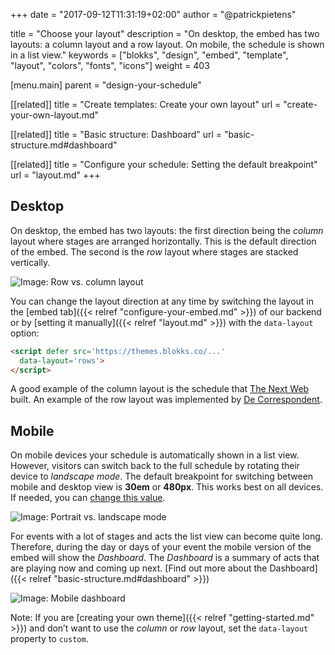 +++
date            = "2017-09-12T11:31:19+02:00"
author          = "@patrickpietens"

title           = "Choose your layout"
description     = "On desktop, the embed has two layouts: a column layout and a row layout. On mobile, the schedule is shown in a list view."
keywords        = ["blokks", "design", "embed", "template", "layout", "colors", "fonts", "icons"]
weight          = 403

[menu.main]
parent          = "design-your-schedule"

[[related]]
title = "Create templates: Create your own layout"
url = "create-your-own-layout.md"

[[related]]
title = "Basic structure: Dashboard"
url = "basic-structure.md#dashboard"

[[related]]
title = "Configure your schedule: Setting the default breakpoint"
url = "layout.md"
+++

## Desktop
On desktop, the embed has two layouts: the first direction being the *column* layout where stages are arranged horizontally. This is the default direction of the embed. The second is the *row* layout where stages are stacked vertically.

![Image: Row vs. column layout](https://blokks.co/docs/images/rowsandcolumns.gif)

You can change the layout direction at any time by switching the layout in the [embed tab]({{< relref "configure-your-embed.md" >}}) of our backend or by [setting it manually]({{< relref "layout.md" >}}) with the `data-layout` option:

```html
<script defer src='https://themes.blokks.co/...'
  data-layout='rows'>
</script>
```

A good example of the column layout is the schedule that [The Next Web](https://blokks.co/schedules/tnw2017) built. An example of the row layout was implemented by [De Correspondent](https://decorrespondent.nl/evenementen/7/festival-der-vooruitgang/programma).

## Mobile
On mobile devices your schedule is automatically shown in a list view. However, visitors can switch back to the full schedule by rotating their device to *landscape mode*. The default breakpoint for switching between mobile and desktop view is **30em** or **480px**. This works best on all devices. If needed, you can [change this value](http://configure/breakpoints).

![Image: Portrait vs. landscape mode](https://blokks.co/docs/images/animation.gif)

For events with a lot of stages and acts the list view can become quite long. Therefore, during the day or days of your event the mobile version of the embed will show the *Dashboard*. The *Dashboard* is a summary of acts that are playing now and coming up next. [Find out more about the Dashboard]({{< relref "basic-structure.md#dashboard" >}})

![Image: Mobile dashboard](http://dashboard.png)

<span class='note'>Note: If you are [creating your own theme]({{< relref "getting-started.md" >}}) and don’t want to use the *column* or *row* layout, set the `data-layout` property to `custom`.</span>
